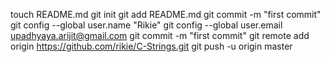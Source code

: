 touch README.md
git init
git add README.md
git commit -m "first commit"
git config --global user.name "Rikie"
git config --global user.email upadhyaya.arijit@gmail.com
git commit -m "first commit"
git remote add origin https://github.com/rikie/C-Strings.git
git push -u origin master
